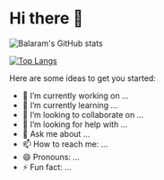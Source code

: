 # Hi there 👋
![Balaram's GitHub stats](https://github-readme-stats.vercel.app/api?username=balaramreddy1710&show_icons=true&theme=tokyonight)

[![Top Langs](https://github-readme-stats.vercel.app/api/top-langs/?username=balaramreddy1710&theme=tokyonight)](https://github.com/anuraghazra/github-readme-stats)

Here are some ideas to get you started:

- 🔭 I’m currently working on ...
- 🌱 I’m currently learning ...
- 👯 I’m looking to collaborate on ...
- 🤔 I’m looking for help with ...
- 💬 Ask me about ...
- 📫 How to reach me: ...
- 😄 Pronouns: ...
- ⚡ Fun fact: ...
